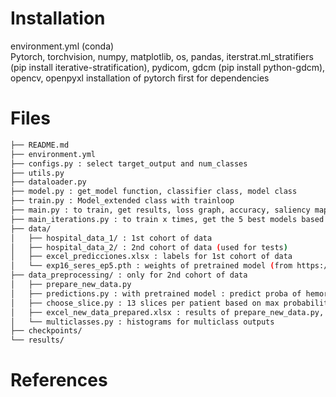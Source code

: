 # Installation
environment.yml (conda)  
Pytorch, torchvision, numpy, matplotlib, os, pandas, iterstrat.ml_stratifiers (pip install iterative-stratification), pydicom, gdcm (pip install python-gdcm), opencv, openpyxl
installation of pytorch first for dependencies  
  
# Files
```bash
├── README.md
├── environment.yml
├── configs.py : select target_output and num_classes
├── utils.py
├── dataloader.py
├── model.py : get_model function, classifier class, model class
├── train.py : Model_extended class with trainloop
├── main.py : to train, get results, loss graph, accuracy, saliency maps, reliability diagramms, auc roc curves
├── main_iterations.py : to train x times, get the 5 best models based on validation auc scores and take the mean/ max predictions of the 5 best models
├── data/
│   ├── hospital_data_1/ : 1st cohort of data
│   ├── hospital_data_2/ : 2nd cohort of data (used for tests)
│   ├── excel_predicciones.xlsx : labels for 1st cohort of data
│   └── exp16_seres_ep5.pth : weights of pretrained model (from https://github.com/okotaku/kaggle_rsna2019_3rd_solution)
├── data_preprocessing/ : only for 2nd cohort of data
│   ├── prepare_new_data.py
│   ├── predictions.py : with pretrained model : predict proba of hemorrage
│   ├── choose_slice.py : 13 slices per patient based on max probability of subacharoid hemorrage
│   ├── excel_new_data_prepared.xlsx : results of prepare_new_data.py, predictions.py and choose_slice.py
│   └── multiclasses.py : histograms for multiclass outputs
├── checkpoints/
└── results/
```

# References
